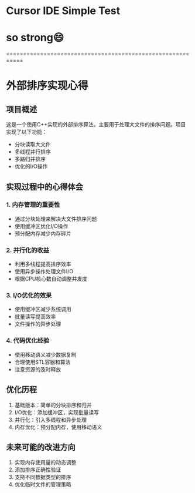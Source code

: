 # Cursor IDE Simple Test
# so strong😄

===========================================================
# 外部排序实现心得

## 项目概述
这是一个使用C++实现的外部排序算法，主要用于处理大文件的排序问题。项目实现了以下功能：
- 分块读取大文件
- 多线程并行排序
- 多路归并排序
- 优化的I/O操作

## 实现过程中的心得体会

### 1. 内存管理的重要性
- 通过分块处理来解决大文件排序问题
- 使用缓冲区优化I/O操作
- 预分配内存减少内存碎片

### 2. 并行化的收益
- 利用多线程提高排序效率
- 使用异步操作处理文件I/O
- 根据CPU核心数自动调整并发度

### 3. I/O优化的效果
- 使用缓冲区减少系统调用
- 批量读写提高效率
- 文件操作的异步处理

### 4. 代码优化经验
- 使用移动语义减少数据复制
- 合理使用STL容器和算法
- 注意资源的及时释放

## 优化历程
1. 基础版本：简单的分块排序和归并
2. I/O优化：添加缓冲区，实现批量读写
3. 并行化：引入多线程和异步处理
4. 内存优化：预分配内存，使用移动语义

## 未来可能的改进方向
1. 实现内存使用量的动态调整
2. 添加排序正确性验证
3. 支持不同数据类型的排序
4. 优化临时文件的管理策略 
